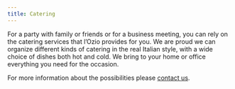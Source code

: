 ```yaml
---
title: Catering
---
```


For a party with family or friends or for a business meeting, you can rely on the catering services that l’Ozio provides for you. We are proud we can organize different kinds of catering in the real Italian style, with a wide choice of dishes both hot and cold. We bring to your home or office everything you need for the occasion.

For more information about the possibilities please [contact us](/#contact).